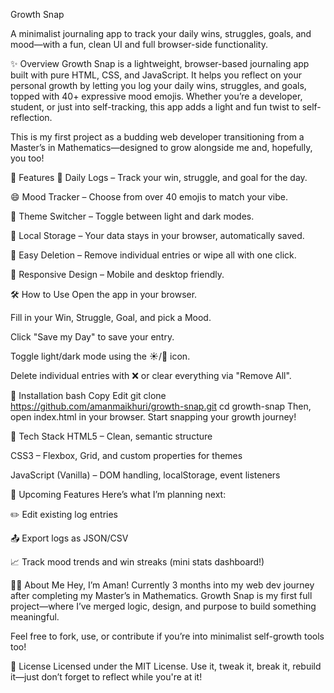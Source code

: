 Growth Snap

A minimalist journaling app to track your daily wins, struggles, goals, and mood—with a fun, clean UI and full browser-side functionality.

✨ Overview
Growth Snap is a lightweight, browser-based journaling app built with pure HTML, CSS, and JavaScript. It helps you reflect on your personal growth by letting you log your daily wins, struggles, and goals, topped with 40+ expressive mood emojis. Whether you’re a developer, student, or just into self-tracking, this app adds a light and fun twist to self-reflection.

This is my first project as a budding web developer transitioning from a Master’s in Mathematics—designed to grow alongside me and, hopefully, you too!

🚀 Features
📝 Daily Logs – Track your win, struggle, and goal for the day.

😄 Mood Tracker – Choose from over 40 emojis to match your vibe.

🌙 Theme Switcher – Toggle between light and dark modes.

💾 Local Storage – Your data stays in your browser, automatically saved.

🧹 Easy Deletion – Remove individual entries or wipe all with one click.

📱 Responsive Design – Mobile and desktop friendly.

🛠️ How to Use
Open the app in your browser.

Fill in your Win, Struggle, Goal, and pick a Mood.

Click "Save my Day" to save your entry.

Toggle light/dark mode using the ☀️/🌙 icon.

Delete individual entries with ❌ or clear everything via "Remove All".

🔧 Installation
bash
Copy
Edit
git clone https://github.com/amanmaikhuri/growth-snap.git
cd growth-snap
Then, open index.html in your browser.
Start snapping your growth journey!

🧱 Tech Stack
HTML5 – Clean, semantic structure

CSS3 – Flexbox, Grid, and custom properties for themes

JavaScript (Vanilla) – DOM handling, localStorage, event listeners

🔮 Upcoming Features
Here’s what I’m planning next:

✏️ Edit existing log entries

📤 Export logs as JSON/CSV

📈 Track mood trends and win streaks (mini stats dashboard!)

👨‍💻 About Me
Hey, I’m Aman!
Currently 3 months into my web dev journey after completing my Master’s in Mathematics. Growth Snap is my first full project—where I’ve merged logic, design, and purpose to build something meaningful.

Feel free to fork, use, or contribute if you’re into minimalist self-growth tools too!

🪪 License
Licensed under the MIT License.
Use it, tweak it, break it, rebuild it—just don’t forget to reflect while you're at it!